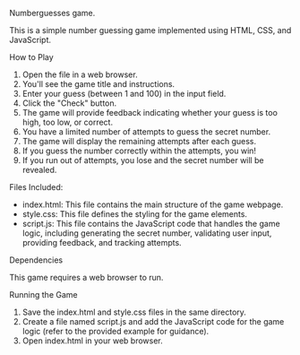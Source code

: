 Numberguesses game.

This is a simple number guessing game implemented using HTML, CSS, and JavaScript.

 How to Play

1. Open the file in a web browser.
2. You'll see the game title and instructions.
3. Enter your guess (between 1 and 100) in the input field.
4. Click the "Check" button.
5. The game will provide feedback indicating whether your guess is too high, too low, or correct.
6. You have a limited number of attempts to guess the secret number.
7. The game will display the remaining attempts after each guess.
8. If you guess the number correctly within the attempts, you win!
9. If you run out of attempts, you lose and the secret number will be revealed.

Files Included:

* index.html: This file contains the main structure of the game webpage.
* style.css: This file defines the styling for the game elements.
* script.js: This file contains the JavaScript code that handles the game logic, including generating the secret number, validating user input, providing feedback, and tracking attempts.

 Dependencies

This game requires a web browser to run. 

 Running the Game

1. Save the index.html and style.css files in the same directory.
2. Create a file named script.js and add the JavaScript code for the game logic (refer to the provided example for guidance).
3. Open index.html in your web browser.

 